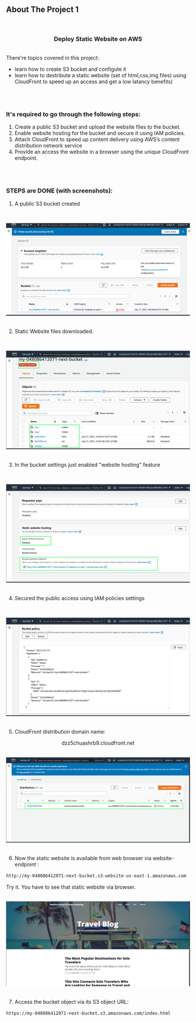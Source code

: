 


<!-- ABOUT THE PROJECT -->
## About The Project 1

<br>

<h3 align="center"> Deploy Static Website on AWS </h3>
<br />
There're topics covered in this project:

* learn how to create S3 bucket and configute it
* learn how to destribute a static website (set of html,css,img files) using CloudFront to speed up an access and get a low latancy benefits)
<br />
<br />

<h3><b>It's required to go through the following steps:</b></h3>


1. Create a public S3 bucket and upload the website files to the bucket.
2. Enable website hosting for the bucket and secure it using IAM policies.
3. Attach CloudFront to speed up content delivery using AWS’s content distribution network service
4. Provide an access the website in a browser using the unique CloudFront endpoint.

<br /><br />
<h3><b>STEPS are DONE (with screenshots):</b></h3>

1. A public S3 bucket created 
<br />
<p align="center">
  <a href="https://github.com/serglit72/devops/">
    <img src="images/s3-is-ready-screenshot.png" alt="S3 is Ready to go">
  </a>
<br />
<br />


2. Static Website files downloaded.
<br />
<p align="center">
  <a href="https://github.com/serglit72/devops/">
    <img src="images/files-downloaded-screenshot.png" >
  </a>
<br />
<br />

3. In the bucket settings just enabled "website hosting" feature
<br />
<p align="center">
  <a href="https://github.com/serglit72/devops/">
    <img src="images/website-hosting-enabled-screenshot.png" >
  </a>
<br />
<br />

4. Secured the public access using IAM policies settings

<br />
<p align="center">
  <a href="https://github.com/serglit72/devops/">
    <img src="images/public-access-secured-screenshot.png" >
  </a>
<br />
<br />

5. CloudFront distribution domain name:	


<p align="center"> dzz5chuashrb9.cloudfront.net

<br />
<br />
<p align="center">
  <a href="https://github.com/serglit72/devops/">
    <img src="images/cloudfront-distribution-screenshot.png" >
  </a>
<br />
<br />

6. Now the static website is available from web browser via website-endpoint : 
```sh
http://my-048086412071-next-bucket.s3-website-us-east-1.amazonaws.com
```

Try it. You have to see that static website via browser.
<br />
<br />
<p align="center">
  <a href="https://github.com/serglit72/devops/">
    <img src="images/website-lives-screenshot.png" >
  </a>
<br />
<br />

7. Access the bucket object via its S3 object URL:
```sh
https://my-048086412071-next-bucket.s3.amazonaws.com/index.html
```


